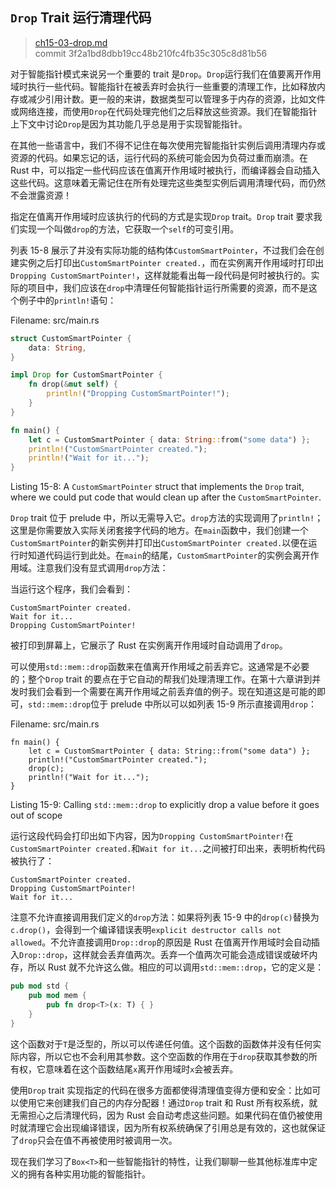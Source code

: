 ## `Drop` Trait 运行清理代码

> [ch15-03-drop.md](https://github.com/rust-lang/book/blob/master/second-edition/src/ch15-03-drop.md)
> <br>
> commit 3f2a1bd8dbb19cc48b210fc4fb35c305c8d81b56

对于智能指针模式来说另一个重要的 trait 是`Drop`。`Drop`运行我们在值要离开作用域时执行一些代码。智能指针在被丢弃时会执行一些重要的清理工作，比如释放内存或减少引用计数。更一般的来讲，数据类型可以管理多于内存的资源，比如文件或网络连接，而使用`Drop`在代码处理完他们之后释放这些资源。我们在智能指针上下文中讨论`Drop`是因为其功能几乎总是用于实现智能指针。

在其他一些语言中，我们不得不记住在每次使用完智能指针实例后调用清理内存或资源的代码。如果忘记的话，运行代码的系统可能会因为负荷过重而崩溃。在 Rust 中，可以指定一些代码应该在值离开作用域时被执行，而编译器会自动插入这些代码。这意味着无需记住在所有处理完这些类型实例后调用清理代码，而仍然不会泄露资源！

指定在值离开作用域时应该执行的代码的方式是实现`Drop` trait。`Drop` trait 要求我们实现一个叫做`drop`的方法，它获取一个`self`的可变引用。

列表 15-8 展示了并没有实际功能的结构体`CustomSmartPointer`，不过我们会在创建实例之后打印出`CustomSmartPointer created.`，而在实例离开作用域时打印出`Dropping CustomSmartPointer!`，这样就能看出每一段代码是何时被执行的。实际的项目中，我们应该在`drop`中清理任何智能指针运行所需要的资源，而不是这个例子中的`println!`语句：

<span class="filename">Filename: src/main.rs</span>

```rust
struct CustomSmartPointer {
    data: String,
}

impl Drop for CustomSmartPointer {
    fn drop(&mut self) {
        println!("Dropping CustomSmartPointer!");
    }
}

fn main() {
    let c = CustomSmartPointer { data: String::from("some data") };
    println!("CustomSmartPointer created.");
    println!("Wait for it...");
}
```

<span class="caption">Listing 15-8: A `CustomSmartPointer` struct that
implements the `Drop` trait, where we could put code that would clean up after
the `CustomSmartPointer`.</span>

`Drop` trait 位于 prelude 中，所以无需导入它。`drop`方法的实现调用了`println!`；这里是你需要放入实际关闭套接字代码的地方。在`main`函数中，我们创建一个`CustomSmartPointer`的新实例并打印出`CustomSmartPointer created.`以便在运行时知道代码运行到此处。在`main`的结尾，`CustomSmartPointer`的实例会离开作用域。注意我们没有显式调用`drop`方法：

当运行这个程序，我们会看到：

```
CustomSmartPointer created.
Wait for it...
Dropping CustomSmartPointer!
```

被打印到屏幕上，它展示了 Rust 在实例离开作用域时自动调用了`drop`。

可以使用`std::mem::drop`函数来在值离开作用域之前丢弃它。这通常是不必要的；整个`Drop` trait 的要点在于它自动的帮我们处理清理工作。在第十六章讲到并发时我们会看到一个需要在离开作用域之前丢弃值的例子。现在知道这是可能的即可，`std::mem::drop`位于 prelude 中所以可以如列表 15-9 所示直接调用`drop`：

<span class="filename">Filename: src/main.rs</span>

```rust,ignore
fn main() {
    let c = CustomSmartPointer { data: String::from("some data") };
    println!("CustomSmartPointer created.");
    drop(c);
    println!("Wait for it...");
}
```

<span class="caption">Listing 15-9: Calling `std::mem::drop` to explicitly drop
a value before it goes out of scope</span>

运行这段代码会打印出如下内容，因为`Dropping CustomSmartPointer!`在`CustomSmartPointer created.`和`Wait for it...`之间被打印出来，表明析构代码被执行了：

```
CustomSmartPointer created.
Dropping CustomSmartPointer!
Wait for it...
```

注意不允许直接调用我们定义的`drop`方法：如果将列表 15-9 中的`drop(c)`替换为`c.drop()`，会得到一个编译错误表明`explicit destructor calls not allowed`。不允许直接调用`Drop::drop`的原因是 Rust 在值离开作用域时会自动插入`Drop::drop`，这样就会丢弃值两次。丢弃一个值两次可能会造成错误或破坏内存，所以 Rust 就不允许这么做。相应的可以调用`std::mem::drop`，它的定义是：

```rust
pub mod std {
    pub mod mem {
        pub fn drop<T>(x: T) { }
    }
}
```

这个函数对于`T`是泛型的，所以可以传递任何值。这个函数的函数体并没有任何实际内容，所以它也不会利用其参数。这个空函数的作用在于`drop`获取其参数的所有权，它意味着在这个函数结尾`x`离开作用域时`x`会被丢弃。

使用`Drop` trait 实现指定的代码在很多方面都使得清理值变得方便和安全：比如可以使用它来创建我们自己的内存分配器！通过`Drop` trait 和 Rust 所有权系统，就无需担心之后清理代码，因为 Rust 会自动考虑这些问题。如果代码在值仍被使用时就清理它会出现编译错误，因为所有权系统确保了引用总是有效的，这也就保证了`drop`只会在值不再被使用时被调用一次。

现在我们学习了`Box<T>`和一些智能指针的特性，让我们聊聊一些其他标准库中定义的拥有各种实用功能的智能指针。
